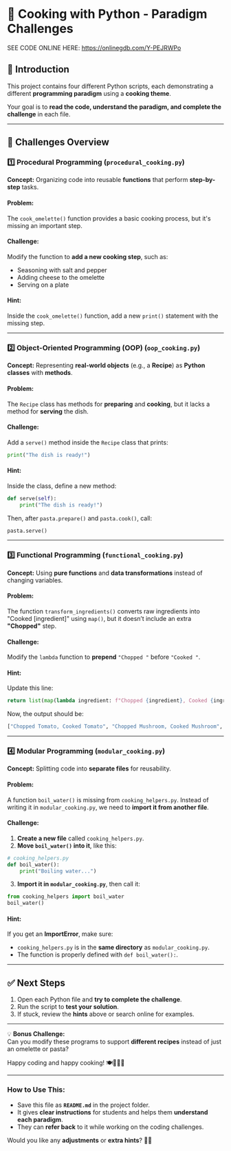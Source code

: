 # 🍳 Cooking with Python - Paradigm Challenges
SEE CODE ONLINE HERE: https://onlinegdb.com/Y-PEJRWPo
## 📌 Introduction
This project contains four different Python scripts, each demonstrating a different **programming paradigm** using a **cooking theme**.  

Your goal is to **read the code, understand the paradigm, and complete the challenge** in each file.  

---

## 📝 Challenges Overview

### 1️⃣ **Procedural Programming** (`procedural_cooking.py`)
**Concept:** Organizing code into reusable **functions** that perform **step-by-step** tasks.

#### **Problem:**
The `cook_omelette()` function provides a basic cooking process, but it's missing an important step.

#### **Challenge:**
Modify the function to **add a new cooking step**, such as:
- Seasoning with salt and pepper  
- Adding cheese to the omelette  
- Serving on a plate  

#### **Hint:**
Inside the `cook_omelette()` function, add a new `print()` statement with the missing step.

---

### 2️⃣ **Object-Oriented Programming (OOP)** (`oop_cooking.py`)
**Concept:** Representing **real-world objects** (e.g., a **Recipe**) as **Python classes** with **methods**.

#### **Problem:**
The `Recipe` class has methods for **preparing** and **cooking**, but it lacks a method for **serving** the dish.

#### **Challenge:**
Add a `serve()` method inside the `Recipe` class that prints:
```python
print("The dish is ready!")
```

#### **Hint:**
Inside the class, define a new method:
```python
def serve(self):
    print("The dish is ready!")
```
Then, after `pasta.prepare()` and `pasta.cook()`, call:
```python
pasta.serve()
```

---

### 3️⃣ **Functional Programming** (`functional_cooking.py`)
**Concept:** Using **pure functions** and **data transformations** instead of changing variables.

#### **Problem:**
The function `transform_ingredients()` converts raw ingredients into "Cooked [ingredient]" using `map()`, but it doesn’t include an extra **"Chopped"** step.

#### **Challenge:**
Modify the `lambda` function to **prepend** `"Chopped "` before `"Cooked "`.

#### **Hint:**
Update this line:
```python
return list(map(lambda ingredient: f"Chopped {ingredient}, Cooked {ingredient}", ingredients))
```
Now, the output should be:
```python
["Chopped Tomato, Cooked Tomato", "Chopped Mushroom, Cooked Mushroom", "Chopped Spinach, Cooked Spinach"]
```

---

### 4️⃣ **Modular Programming** (`modular_cooking.py`)
**Concept:** Splitting code into **separate files** for reusability.

#### **Problem:**
A function `boil_water()` is missing from `cooking_helpers.py`. Instead of writing it in `modular_cooking.py`, we need to **import it from another file**.

#### **Challenge:**
1. **Create a new file** called `cooking_helpers.py`.
2. **Move `boil_water()` into it**, like this:
```python
# cooking_helpers.py
def boil_water():
    print("Boiling water...")
```
3. **Import it in `modular_cooking.py`**, then call it:
```python
from cooking_helpers import boil_water
boil_water()
```

#### **Hint:**
If you get an **ImportError**, make sure:
- `cooking_helpers.py` is in the **same directory** as `modular_cooking.py`.
- The function is properly defined with `def boil_water():`.

---

## ✅ Next Steps
1. Open each Python file and **try to complete the challenge**.  
2. Run the script to **test your solution**.  
3. If stuck, review the **hints** above or search online for examples.  

---

💡 **Bonus Challenge:**  
Can you modify these programs to support **different recipes** instead of just an omelette or pasta?  

Happy coding and happy cooking! 🍽️👨‍🍳🔥  


---

### **How to Use This:**
- Save this file as **`README.md`** in the project folder.
- It gives **clear instructions** for students and helps them **understand each paradigm**.
- They can **refer back** to it while working on the coding challenges.

Would you like any **adjustments** or **extra hints**? 🚀😊